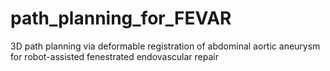 # path_planning_for_FEVAR
3D path planning via deformable registration of abdominal aortic aneurysm for robot-assisted fenestrated endovascular repair
